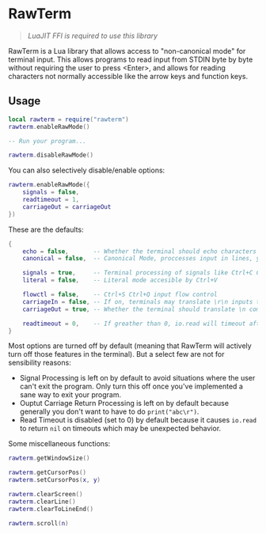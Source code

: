 # RawTerm

> _LuaJIT FFI is required to use this library_

RawTerm is a Lua library that allows access to "non-canonical mode" for terminal input. This allows programs to read input from STDIN byte by byte without requiring the user to press &lt;Enter&gt;, and allows for reading characters not normally accessible like the arrow keys and function keys.

## Usage

```lua
local rawterm = require("rawterm")
rawterm.enableRawMode()

-- Run your program...

rawterm.disableRawMode()
```

You can also selectively disable/enable options:
```lua
rawterm.enableRawMode({
    signals = false, 
    readtimeout = 1, 
    carriageOut = carriageOut
})
```

These are the defaults:
```lua
{
    echo = false,       -- Whether the terminal should echo characters
    canonical = false,  -- Canonical Mode, proccesses input in lines, you probably want this turned off

    signals = true,     -- Terminal processing of signals like Ctrl+C Ctrl+Z etc
    literal = false,    -- Literal mode accesible by Ctrl+V

    flowctl = false,    -- Ctrl+S Ctrl+Q input flow control
    carriageIn = false, -- If on, terminals may translate \r\n inputs to \n. With this turned on <Enter> produces either \r or \n depending on the system
    carriageOut = true, -- Whether the terminal should translate \n coming from your program into \r\n

    readtimeout = 0,    -- If greather than 0, io.read will timeout after x/10th of a second
}
```

Most options are turned off by default (meaning that RawTerm will actively turn off those features in the terminal). But a select few are not for sensibility reasons:

- Signal Processing is left on by default to avoid situations where the user can't exit the program. Only turn this off once you've implemented a sane way to exit your program.
- Ouptut Carriage Return Processing is left on by default because generally you don't want to have to do `print("abc\r")`.
- Read Timeout is disabled (set to 0) by default because it causes `io.read` to return `nil` on timeouts which may be unexpected behavior.

Some miscellaneous functions:

```lua
rawterm.getWindowSize()

rawterm.getCursorPos()
rawterm.setCursorPos(x, y)

rawterm.clearScreen()
rawterm.clearLine()
rawterm.clearToLineEnd()

rawterm.scroll(n)
```
